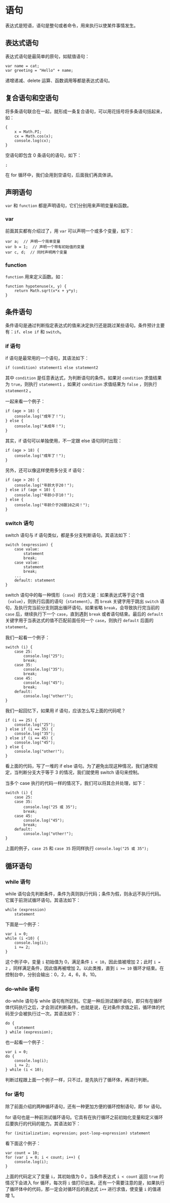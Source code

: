 # 语句

表达式是短语，语句是整句或者命令，用来执行以使某件事情发生。

## 表达式语句

表达式语句是最简单的原句，如赋值语句：

```
var name = cat;
var greeting = "Hello" + name;
```

递增递减、delete 运算、函数调用等都是表达式语句。

## 复合语句和空语句

将多条语句联合在一起，就形成一条复合语句，可以用花括号将多条语句括起来，如：

```
{
    x = Math.PI;
    cx = Math.cos(x);
    console.log(cx);
}
```

空语句即包含 0 条语句的语句，如下：

```
;
```

在 for 循环中，我们会用到空语句，后面我们再具体讲。

## 声明语句

`var` 和 `function` 都是声明语句，它们分别用来声明变量和函数。

### var

前面其实都有介绍过了，用 `var` 可以声明一个或多个变量，如下：

```
var a;  // 声明一个简单变量
var b = 1;  // 声明一个带有初始值的变量
var c, d;  // 同时声明两个变量
```

### function

`function` 用来定义函数。如：

```
function hypotenuse(x, y) {
    return Math.sqrt(x*x + y*y);
}
```

## 条件语句

条件语句是通过判断指定表达式的值来决定执行还是跳过某些语句。条件预计主要有：`if`、`else if` 和 `switch`。

### if 语句

if 语句是最常用的一个语句，其语法如下：

```
if (condition) statement1 else statement2
```

其中 `condition` 是任意表达式，为判断语句的条件。如果对 `condition` 求值结果为 `true`，则执行 `statement1` ，如果对 `condition` 求值结果为 `false` ，则执行 `statement2` 。

一起来看一个例子：

```
if (age > 18) {
    console.log("成年了！");
} else {
    console.log("未成年！");
}
```

其实，if 语句可以单独使用，不一定跟 else 语句同时出现：

```
if (age > 18) {
    console.log("成年了！");
}
```

另外，还可以像这样使用多分支 if 语句：

```
if (age > 20) {
    console.log("年龄大于20！");
} else if (age < 10) {
    console.log("年龄小于10！");
} else {
    console.log("年龄介于20跟10之间！");
}
```

### switch 语句

switch 语句与 if 语句类似，都是多分支判断语句。其语法如下：

```
switch (expression) {
    case value: 
        statement
        break;
    case value: 
        statement 
        break;
    ...
    default: statement
}
```

switch 语句中的每一种情形（`case`）的含义是：如果表达式等于这个值（`value`），则执行后面的语句（`statement`）。而 `break` 关键字用于跳出 `switch` 语句，及执行完当前分支则跳出循环语句。如果省略 `break`，会导致执行完当前的 `case` 后，继续执行下一个 `case`，直到遇到 `break` 或者语句结束。最后的 `default` 关键字用于当表达式的值不匹配前面任何一个 `case`，则执行 `default` 后面的 `statement`。

我们一起看一个例子：

```
switch (i) {
    case 25:
        console.log("25");
        break;
    case 35:
        console.log("35");
        break;
    case 45:
        console.log("45");
        break;
    default:
        console.log("other!");
}
```

我们一起回忆下，如果用 if 语句，应该怎么写上面的代码呢？

```
if (i == 25) {
    console.log("25");
} else if (i == 35) {
    console.log("35");
} else if (i == 45) {
    console.log("45");
} else {
    console.log("other!");
}
```

看上面的代码，写了一堆的 if else 语句。为了避免出现这种情况，我们通常规定，当判断分支大于等于 3 的情况，我们就使用 switch 语句来控制。

当多个 case 执行的代码一样的情况下，我们可以将其合并处理，如下：

```
switch (i) {
    case 25:
    case 35:
        console.log("25 或 35");
        break;
    case 45:
        console.log("45");
        break;
    default:
        console.log("other!");
}
```

上面的例子，`case 25` 和 `case 35` 将同样执行 `console.log("25 或 35");`

## 循环语句

### while 语句

while 语句会先判断条件，条件为真则执行代码；条件为假，则永远不执行代码。它属于前测试循环语句。其语法如下：

```
while (expression) 
    statement
```

下面是一个例子：

```
var i = 0;
while (i <10) {
    console.log(i);
    i += 2;
}
```

这个例子中，变量 `i` 初始值为 0，满足条件 `i < 10`，因此值被增加 2；此时 `i = 2` ，同样满足条件，因此值再被增加 2。以此类推，直到 `i >= 10` 循环才结束。在控制台中，分别会输出：0，2，4，6，8，10。

### do-while 语句

do-while 语句与 while 语句有所区别。它是一种后测试循环语句，即只有在循环体代码执行之后，才会测试判断条件。也就是说，在对条件求值之前，循环体的代码至少会被执行过一次。其语法如下：

```
do {
    statement
} while (expression);
```

也一起看一个例子：

```
var i = 0;
do {
    console.log(i);
    i += 2;
} while (i < 10);
```

判断过程跟上面一个例子一样，只不过，是先执行了循环体，再进行判断。

### for 语句

除了前面介绍的两种循环语句，还有一种更加方便的循环控制语句，即 for 语句。

for 语句也是一种前测试循环语句。它具有在执行循环之前初始化变量和定义循环后要执行的代码的能力。其语法如下：

```
for (initialization; expression; post-loop-expression) statement
```

看下面这个例子：

```
var count = 10;
for (var i = 0; i < count; i++) {
    console.log(i);
}
```

上面的代码定义了变量 `i`，其初始值为 0 。当条件表达式 `i < count` 返回 `true` 的情况下会进入 for 循环，每次将 `i` 值打印出来。还有一个需要注意的是，如果执行了循环体中的代码，那一定会对循环后的表达式 `i++` 进行求值，使变量 `i` 的值递增 1。



